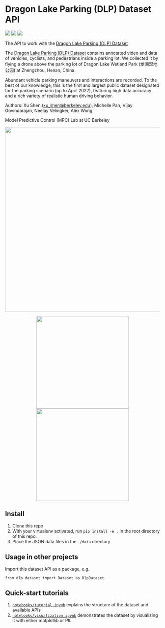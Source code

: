 # Dragon Lake Parking (DLP) Dataset API
![](https://img.shields.io/github/stars/MPC-Berkeley/dlp-dataset)
![](https://img.shields.io/github/license/MPC-Berkeley/dlp-dataset)
![](https://img.shields.io/badge/language-python-blue)

The API to work with the [Dragon Lake Parking (DLP) Dataset](https://sites.google.com/berkeley.edu/dlp-dataset)

The [Dragon Lake Parking (DLP) Dataset](https://sites.google.com/berkeley.edu/dlp-dataset) contains annotated video and data of vehicles, cyclists, and pedestrians inside a parking lot. We collected it by flying a drone above the parking lot of Dragon Lake Wetland Park (龙湖湿地公园) at Zhengzhou, Henan, China. 

Abundant vehicle parking maneuvers and interactions are recorded. To the best of our knowledge, this is the first and largest public dataset designated for the parking scenario (up to April 2022), featuring high data accuracy and a rich variety of realistic human driving behavior.

Authors: Xu Shen (xu_shen@berkeley.edu), Michelle Pan, Vijay Govindarajan, Neelay Velingker, Alex Wong

Model Predictive Control (MPC) Lab at UC Berkeley

<div align=center>
<img width="600" src="https://github.com/MPC-Berkeley/dlp-dataset/blob/main/docs/dlp_vis.png"/>
  
<img height="300" src="https://github.com/MPC-Berkeley/dlp-dataset/blob/main/docs/dlp_semantic.png"/>  <img height="300" src="https://github.com/MPC-Berkeley/dlp-dataset/blob/main/docs/inst_centric.png"/>
</div>

## Install

1. Clone this repo
2. With your virtualenv activated, run `pip install -e .` in the root directory of this repo.
3. Place the JSON data files in the `./data` directory

## Usage in other projects

Import this dataset API as a package, e.g.

```
from dlp.dataset import Dataset as DlpDataset
```

## Quick-start tutorials

1. [`notebooks/tutorial.ipynb`](notebooks/tutorial.ipynb) explains the structure of the dataset and available APIs
2. [`notebooks/visualization.ipynb`](notebooks/visualization.ipynb) demonstrates the dataset by visualizing it with either matplotlib or PIL
